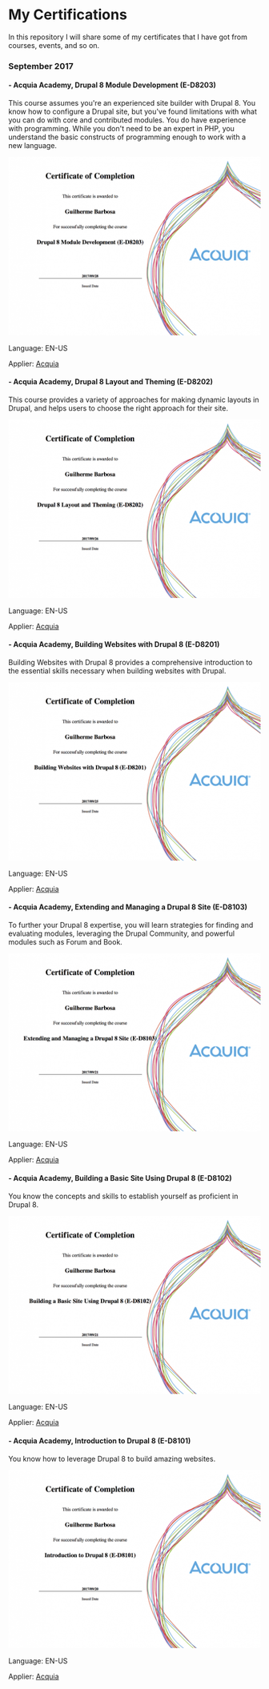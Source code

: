 # My Certifications
In this repository I will share some of my certificates that I have got from courses, events, and so on.

###  **September 2017**

#### - Acquia Academy, Drupal 8 Module Development (E-D8203)

This course assumes you're an experienced site builder with Drupal 8. You know how to configure a Drupal site, but you've found limitations with what you can do with core and contributed modules. You do have experience with programming. While you don't need to be an expert in PHP, you understand the basic constructs of programming enough to work with a new language.

![](Courses/Acquia/Drupal8/certification-Drupal-8-Module-Development-guilherme.barbosa.png)

Language: EN-US

Applier: [Acquia](https://customers.acquiacademy.com)

#### - Acquia Academy, Drupal 8 Layout and Theming (E-D8202)

This course provides a variety of approaches for making dynamic layouts in Drupal, and helps users to choose the right approach for their site.

![](Courses/Acquia/Drupal8/certification-Drupal-8-Layout-and-Theming-guilherme.barbosa.png)

Language: EN-US

Applier: [Acquia](https://customers.acquiacademy.com)

#### - Acquia Academy, Building Websites with Drupal 8 (E-D8201)

Building Websites with Drupal 8 provides a comprehensive introduction to the essential skills necessary when building websites with Drupal.

![](Courses/Acquia/Drupal8/certification-Building-Websites-with-Drupal-8-guilherme.barbosa.png)

Language: EN-US

Applier: [Acquia](https://customers.acquiacademy.com)

#### - Acquia Academy, Extending and Managing a Drupal 8 Site (E-D8103)

To further your Drupal 8 expertise, you will learn strategies for finding and evaluating modules, leveraging the Drupal Community, and powerful modules such as Forum and Book.

![](Courses/Acquia/Drupal8/certification-Extending-and-Managing-a-Drupal-8-Site-guilherme.barbosa.png)

Language: EN-US

Applier: [Acquia](https://customers.acquiacademy.com)

#### - Acquia Academy, Building a Basic Site Using Drupal 8 (E-D8102)

You know the concepts and skills to establish yourself as proficient in Drupal 8.

![](Courses/Acquia/Drupal8/certification-Building-a-Basic-Site-Using-Drupal-8-guilherme.barbosa.png)

Language: EN-US

Applier: [Acquia](https://customers.acquiacademy.com)

#### - Acquia Academy, Introduction to Drupal 8 (E-D8101)

You know how to leverage Drupal 8 to build amazing websites.

![](Courses/Acquia/Drupal8/certification-Introduction-to-Drupal-8-guilherme.barbosa.png)

Language: EN-US

Applier: [Acquia](https://customers.acquiacademy.com)

